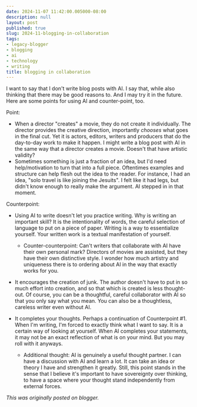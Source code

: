 ```yaml
---
date: 2024-11-07 11:42:00.005000-08:00
description: null
layout: post
published: true
slug: 2024-11-blogging-in-collaboration
tags:
- legacy-blogger
- blogging
- ai
- technology
- writing
title: blogging in collaboration
---
```




I want to say that I don't write blog posts with AI. I say that, while also thinking that there may be good reasons to. And I may try it in the future. Here are some points for using AI and counter-point, too.  
  
Point:  


* When a director "creates" a movie, they do not create it individually. The director provides the creative direction, importantly *chooses* what goes in the final cut. Yet it is actors, editors, writers and producers that do the day-to-day work to make it happen. I might write a blog post with AI in the same way that a director creates a movie. Doesn't that have artistic validity?
* Sometimes something is just a fraction of an idea, but I'd need help/motivation to turn that into a full piece. Oftentimes examples and structure can help flesh out the idea to the reader. For instance, I had an idea, "solo travel is like joining the Jesuits". I felt like it had legs, but didn't know enough to really make the argument. AI stepped in in that moment.

  
Counterpoint:  


* Using AI to write doesn't let you practice writing. Why is writing an important skill? It is the intentionality of words, the careful selection of language to put on a piece of paper. Writing is a way to essentialize yourself. Your written work is a textual manifestation of yourself.
  * Counter-counterpoint: Can't writers that collaborate with AI have their own personal mark? Directors of movies are assisted, but they have their own distinctive style. I wonder how much artistry and uniqueness there is to ordering about AI in the way that exactly works for you.

* It encourages the creation of junk. The author doesn't have to put in so much effort into creation, and so that which is created is less thought-out. Of course, you can be a thoughtful, careful collaborator with AI so that you only say what you mean. You can also be a thoughtless, careless writer even without AI.
* It completes your thoughts. Perhaps a continuation of Counterpoint #1. When I'm writing, I'm forced to exactly think what I want to say. It is a certain way of looking at yourself. When AI completes your statements, it may not be an exact reflection of what is on your mind. But you may roll with it anyways.
  * Additional thought: AI is genuinely a useful thought partner. I can have a discussion with AI and learn a lot. It can take an idea or theory I have and strengthen it greatly. Still, this point stands in the sense that I believe it's important to have sovereignty over thinking, to have a space where your thought stand independently from external forces.

*This was originally posted on blogger.*
